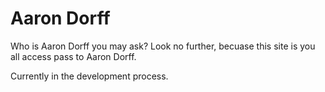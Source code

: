 # Aaron Dorff

Who is Aaron Dorff you may ask? Look no further, becuase this site is you all access pass to Aaron Dorff.

Currently in the development process.
